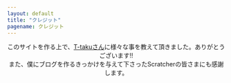 ```yaml
---
layout: default
title: "クレジット"
pagename: クレジット
---
```

<center>
このサイトを作る上で、<a href="https://t-taku.github.io/">T-takuさん</a>に様々な事を教えて頂きました。ありがとうございます!!<br>
また、僕にブログを作るきっかけを与えて下さったScratcherの皆さまにも感謝します。
</center>
